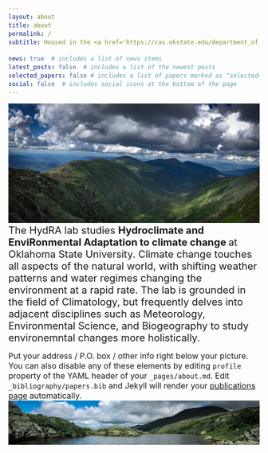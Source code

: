 ```yaml
---
layout: about
title: about
permalink: /
subtitle: Housed in the <a href='https://cas.okstate.edu/department_of_geography/'>Department of Geography</a> at Oklahoma State University and led by Dr. Saber E. Brasher.

news: true  # includes a list of news items
latest_posts: false  # includes a list of the newest posts
selected_papers: false # includes a list of papers marked as "selected={true}"
social: false  # includes social icons at the bottom of the page
---
```


![Image Alt Text](../assets/img/prof_pic.jpg)
<span style="font-size: 20px;"> The HydRA lab studies <b> Hydroclimate and EnviRonmental Adaptation to climate change </b> at Oklahoma State University. Climate change touches all aspects of the natural world, with shifting weather patterns and water regimes changing the environment at a rapid rate. The lab is grounded in the field of Climatology, but frequently delves into adjacent disciplines such as Meteorology, Environmental Science, and Biogeography to study environemntal changes more holistically. </style>

<span style="font-size: 16px;">Put your address / P.O. box / other info right below your picture. You can also disable any of these elements by editing `profile` property of the YAML header of your `_pages/about.md`. Edit `_bibliography/papers.bib` and Jekyll will render your [publications page](/al-folio/publications/) automatically. </style>
![Image Alt Text](../assets/img/prof_pic2.jpg)
